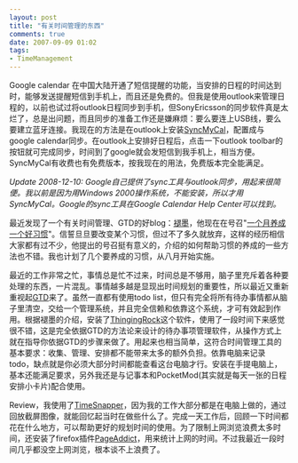 ```yaml
---
layout: post
title: "有关时间管理的东西"
comments: true
date: 2007-09-09 01:02
tags:
- TimeManagement
---
```

Google calendar 在中国大陆开通了短信提醒的功能，当安排的日程的时间达到时，能够发送提醒短信到手机上，而且还是免费的。但我是使用outlook来管理日程的，以前也试过将outlook日程同步到手机，但SonyEricsson的同步软件真是太烂了，总是出问题，而且同步的准备工作还是嫌麻烦：要么要连上USB线，要么要建立蓝牙连接。我现在的方法是在outlook上安装[SyncMyCal](http://www.syncmycal.com/)，配置成与google calendar同步。在outlook上安排好日程后，点击一下outlook toolbar的按钮就可完成同步，时间到了google就会发短信到我手机上，相当方便。SyncMyCal有收费也有免费版本，按我现在的用法，免费版本完全能满足。

_Update 2008-12-10: Google自己提供了sync工具与outlook同步，用起来很简便。我以前是因为用Windows 2000操作系统，不能安装，所以才用SyncMyCal。Google的sync工具在Google Calendar Help Center可以找到。_

最近发现了一个有关时间管理、GTD的好blog：[褪墨](http://www.mifengtd.cn)，他现在在号召"[一个月养成一个好习惯](http://www.mifengtd.cn/articles/culture_a_habit_in_month_at_mifengtd.html)"。信誓旦旦要改变某个习惯，但过不了多久就放弃，这样的经历相信大家都有过不少，他提出的号召挺有意义的，介绍的如何帮助习惯的养成的一些方法也不错。我也计划了几个要养成的习惯，从八月开始实施。 

最近的工作非常之忙，事情总是忙不过来，时间总是不够用，脑子里充斥着各种要处理的东西，一片混乱。事情越多越是显现出时间规划的重要性，所以最近又重新重视起[GTD](http://zh.wikipedia.org/wiki/GTD)来了。虽然一直都有使用todo list，但只有完全将所有待办事情都从脑子里清空，交给一个管理系统，并且完全信赖和依靠这个系统，才可有效起到作用。根据褪墨的介绍，安装了[ThingingRock](http://www.thinkingrock.com.au/)这个软件，使用了一段时间下来感觉很不错，这是完全依据GTD的方法论来设计的待办事项管理软件，从操作方式上就在指导你依据GTD的步骤来做了。用起来也相当简单，这符合时间管理工具的基本要求：收集、管理、安排都不能带来太多的额外负担。依靠电脑来记录todo，缺点就是你必须大部分时间都能查看这台电脑才行。安装在手提电脑上，基本还能满足要求，另外我还是与记事本和PocketMod(其实就是每天一张的日程安排小卡片)配合使用。 

Review，我使用了[TimeSnapper](http://timesnapper.com/)，因为我的工作大部分都是在电脑上做的，通过回放截屏图像，就能回忆起当时在做些什么了。完成一天工作后，回顾一下时间都花在什么地方，可以帮助更好的规划时间的使用。为了限制上网浏览浪费太多时间，还安装了firefox插件[PageAddict](http://pageaddict.com/)，用来统计上网的时间。不过我最近一段时间几乎都没空上网浏览，根本谈不上浪费了。 
